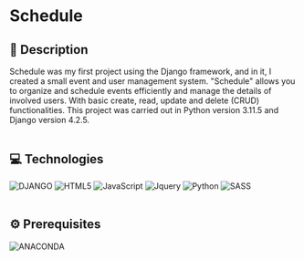 # Schedule
 
## 📜 Description
  Schedule was my first project using the Django framework, and in it, I created a small event and user management system. "Schedule" allows you to organize and schedule events efficiently and manage the details of involved users. With basic create, read, update and delete (CRUD) functionalities. This project was carried out in Python version 3.11.5 and Django version 4.2.5.
<br/><br/>

## 💻 Technologies
  <img alt="DJANGO" src="https://img.shields.io/badge/-django-43853d?style=for-the-badge&logo=django&logoColor=white"/> <img alt="HTML5" src="https://img.shields.io/badge/-HTML5-e54d26?style=for-the-badge&logo=html5&logoColor=white"/> <img alt="JavaScript" src="https://img.shields.io/badge/-JavaScript-ead41c?style=for-the-badge&logo=javascript&logoColor=white"/> <img alt="Jquery" src="https://img.shields.io/badge/-JQuery-0768ac?style=for-the-badge&logo=jquery&logoColor=white"/> <img alt="Python" src="https://img.shields.io/badge/Python-222222.svg?style=for-the-badge&logo=python&logoColor=%2361DAFB"/> <img alt="SASS" src="https://img.shields.io/badge/-SASS-CC6699?style=for-the-badge&logo=sass&logoColor=white"/>
  <br/><br/>

## ⚙️ Prerequisites
  <img alt="ANACONDA" src="https://img.shields.io/badge/-Anaconda-222222?style=for-the-badge&logo=anaconda&logoColor=white"/>
  <br/><br/>
